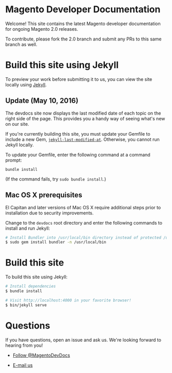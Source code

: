 # Magento Developer Documentation

Welcome! This site contains the latest Magento developer documentation for ongoing Magento 2.0 releases.

To contribute, please fork the 2.0 branch and submit any PRs to this same branch as well.

# Build this site using Jekyll
To preview your work before submitting it to us, you can view the site locally using [Jekyll][jekyll].

## Update (May 10, 2016)
The devdocs site now displays the last modified date of each topic on the right side of the page. This provides you a handy way of seeing what's new on our site.

If you're currently building this site, you must update your Gemfile to include a new Gem, [`jekyll-last-modified-at`][jekyll-last-modified-at]. Otherwise, you cannot run Jekyll locally.

To update your Gemfile, enter the following command at a command prompt:

	bundle install

(If the command fails, try `sudo bundle install`.) 

## Mac OS X prerequisites

El Capitan and later versions of Mac OS X require additional steps prior to installation due to security improvements.

Change to the `devdocs` root directory and enter the following commands to install and run Jekyll:

```bash
# Install Bundler into /usr/local/bin directory instead of protected /usr/bin
$ sudo gem install bundler -n /usr/local/bin
```

# Build this site

To build this site using Jekyll:

```bash
# Install dependencies
$ bundle install

# Visit http://localhost:4000 in your favorite browser!
$ bin/jekyll serve
```

# Questions
If you have questions, open an issue and ask us. We're looking forward to hearing from you!

*	[Follow @MagentoDevDocs][twitter]

*	[E-mail us][e-mail]


<!-- LINK DEFINITIONS -->

[jekyll]: https://jekyllrb.com
[jekyll-last-modified-at]: https://rubygems.org/gems/jekyll-last-modified-at
[twitter]: https://twitter.com/MagentoDevDocs
[e-mail]: mailto:DL-Magento-Doc-Feedback@magento.com

